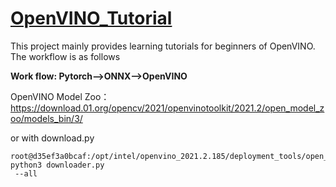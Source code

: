 # [OpenVINO_Tutorial](https://github.com/DYF-AI/OpenVINO_Tutorials/)
This project mainly provides learning tutorials for beginners of OpenVINO. The workflow is as follows

**Work flow: Pytorch-->ONNX-->OpenVINO**

OpenVINO Model Zoo：https://download.01.org/opencv/2021/openvinotoolkit/2021.2/open_model_zoo/models_bin/3/

or with download.py 
```shell
root@d35ef3a0bcaf:/opt/intel/openvino_2021.2.185/deployment_tools/open_model_zoo/tools/downloader# python3 downloader.py
 --all
```
